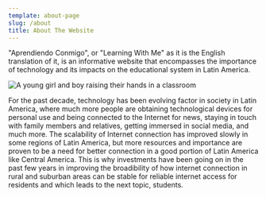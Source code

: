 ```yaml
---
template: about-page
slug: /about
title: About The Website
---
```

"﻿Aprendiendo Conmigo", or "Learning With Me" as it is the English translation of it, is an informative website that encompasses the importance of technology and its impacts on the educational system in Latin America. 

![A young girl and boy raising their hands in a classroom](/assets/9602545478_9fb38daf2e_o.jpg "Young Girl and Boy Raising their Hands in a Classroom")

F﻿or the past decade, technology has been evolving factor in society in Latin America, where much more people are obtaining technological devices for personal use and being connected to the Internet for news, staying in touch with family members and relatives, getting immersed in social media, and much more. The scalability of Internet connection has improved slowly in some regions of Latin America, but more resources and importance are proven to be a need for better connection in a good portion of Latin America like Central America. This is why investments have been going on in the past few years in improving the broadibility of how internet connection in rural and suburban areas can be stable for reliable internet access for residents and which leads to the next topic, students.